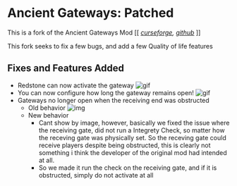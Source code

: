 # Ancient Gateways: Patched
This is a fork of the Ancient Gateways Mod [[ *[curseforge](https://www.curseforge.com/minecraft/mc-mods/ancient-gateways), [github](https://github.com/OpenlyFay/AncientGateways)* ]]

This fork seeks to fix a few bugs, and add a few Quality of life features

## Fixes and Features Added
* Redstone can now activate the gateway
	![gif](.readme/redstone-activation.gif)
* You can now configure how long the gateway remains open!
	![gif](.readme/delayed-deactivation.gif)
* Gateways no longer open when the receiving end was obstructed
	* Old behavior
	![img](https://i.imgur.com/gpsLmGv.png)
	* New behavior
		* Cant show by image, however, basically we fixed the issue where the receiving gate, did not run a Integrety Check, so matter how the receving gate was physically set. So the receving gate could receive players despite being obstructed, this is clearly not something i think the developer of the original mod had intended at all.
		* So we made it run the check on the receiving gate, and if it is obstructed, simply do not activate at all